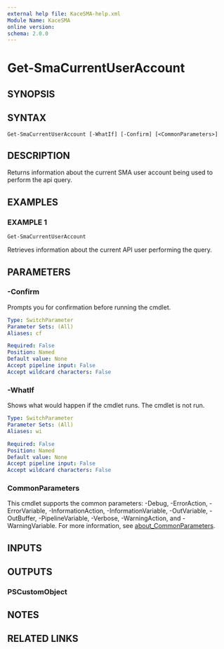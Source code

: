 ```yaml
---
external help file: KaceSMA-help.xml
Module Name: KaceSMA
online version:
schema: 2.0.0
---
```


# Get-SmaCurrentUserAccount

## SYNOPSIS

## SYNTAX

```
Get-SmaCurrentUserAccount [-WhatIf] [-Confirm] [<CommonParameters>]
```

## DESCRIPTION
Returns information about the current SMA user account being used to perform the api query.

## EXAMPLES

### EXAMPLE 1
```
Get-SmaCurrentUserAccount
```

Retrieves information about the current API user performing the query.

## PARAMETERS

### -Confirm
Prompts you for confirmation before running the cmdlet.

```yaml
Type: SwitchParameter
Parameter Sets: (All)
Aliases: cf

Required: False
Position: Named
Default value: None
Accept pipeline input: False
Accept wildcard characters: False
```

### -WhatIf
Shows what would happen if the cmdlet runs.
The cmdlet is not run.

```yaml
Type: SwitchParameter
Parameter Sets: (All)
Aliases: wi

Required: False
Position: Named
Default value: None
Accept pipeline input: False
Accept wildcard characters: False
```

### CommonParameters
This cmdlet supports the common parameters: -Debug, -ErrorAction, -ErrorVariable, -InformationAction, -InformationVariable, -OutVariable, -OutBuffer, -PipelineVariable, -Verbose, -WarningAction, and -WarningVariable. For more information, see [about_CommonParameters](http://go.microsoft.com/fwlink/?LinkID=113216).

## INPUTS

## OUTPUTS

### PSCustomObject
## NOTES

## RELATED LINKS
